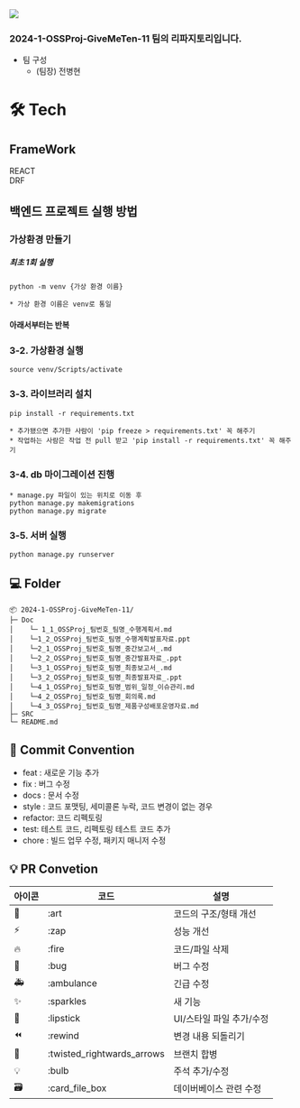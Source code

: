 <div><img src="https://capsule-render.vercel.app/api?type=waving&color=0:99cc99,100:009630&height=200&section=header&text=GiveMeTen&fontSize=90" /></div>


### 2024-1-OSSProj-GiveMeTen-11 팀의 리파지토리입니다.
- 팀 구성  
    - (팀장) 전병현  

# 🛠️ Tech

## FrameWork
REACT
<br/>
DRF

## 백엔드 프로젝트 실행 방법
### 가상환경 만들기
##### 최초 1회 실행
    python -m venv {가상 환경 이름}

    * 가상 환경 이름은 venv로 통일

#### 아래서부터는 반복
### 3-2. 가상환경 실행
    source venv/Scripts/activate

### 3-3. 라이브러리 설치
    pip install -r requirements.txt

    * 추가됐으면 추가한 사람이 'pip freeze > requirements.txt' 꼭 해주기
    * 작업하는 사람은 작업 전 pull 받고 'pip install -r requirements.txt' 꼭 해주기

### 3-4. db 마이그레이션 진행
    * manage.py 파일이 있는 위치로 이동 후
    python manage.py makemigrations
    python manage.py migrate

### 3-5. 서버 실행
    python manage.py runserver


## 💻 Folder
```
📦 2024-1-OSSProj-GiveMeTen-11/       
├─ Doc
│    └─ 1_1_OSSProj_팀번호_팀명_수행계획서.md  
│    └─1_2_OSSProj_팀번호_팀명_수행계획발표자료.ppt  
│    └─2_1_OSSProj_팀번호_팀명_중간보고서_.md  
│    └─2_2_OSSProj_팀번호_팀명_중간발표자료_.ppt   
│    └─3_1_OSSProj_팀번호_팀명_최종보고서_.md  
│    └─3_2_OSSProj_팀번호_팀명_최종발표자료_.ppt  
│    └─4_1_OSSProj_팀번호_팀명_범위_일정_이슈관리.md  
│    └─4_2_OSSProj_팀번호_팀명_회의록.md  
│    └─4_3_OSSProj_팀번호_팀명_제품구성배포운영자료.md  
├─ SRC
└─ README.md
```

## 🎯 Commit Convention

-   feat : 새로운 기능 추가
-   fix : 버그 수정
-   docs : 문서 수정
-   style : 코드 포맷팅, 세미콜론 누락, 코드 변경이 없는 경우
-   refactor: 코드 리펙토링
-   test: 테스트 코드, 리펙토링 테스트 코드 추가
-   chore : 빌드 업무 수정, 패키지 매니저 수정


## 💡 PR Convetion

| 아이콘 | 코드                       | 설명                     |
| ------ | -------------------------- | ------------------------ |
| 🎨     | :art                       | 코드의 구조/형태 개선    |
| ⚡️    | :zap                       | 성능 개선                |
| 🔥     | :fire                      | 코드/파일 삭제           |
| 🐛     | :bug                       | 버그 수정                |
| 🚑     | :ambulance                 | 긴급 수정                |
| ✨     | :sparkles                  | 새 기능                  |
| 💄     | :lipstick                  | UI/스타일 파일 추가/수정 |
| ⏪     | :rewind                    | 변경 내용 되돌리기       |
| 🔀     | :twisted_rightwards_arrows | 브랜치 합병              |
| 💡     | :bulb                      | 주석 추가/수정           |
| 🗃      | :card_file_box             | 데이버베이스 관련 수정   |
